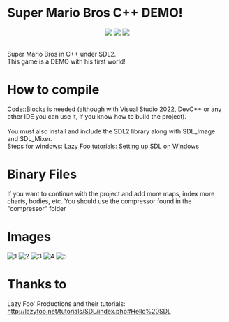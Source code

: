 # Super Mario Bros C++ DEMO!
<div align = "center">
<img src="https://img.shields.io/badge/Build%20for-Windows_x64-43ca1f.svg"/></img>
<img src="https://img.shields.io/badge/Made%20in-Code::Blocks-e92727.svg"></img>
<img src="https://img.shields.io/badge/License-GNU%20General%20Public%20License%20v3.0-e98227.svg"></img>
</div>
<br/>

<p>
  Super Mario Bros in C++ under SDL2. <br/>
  This game is a DEMO with his first world!
</p>

# How to compile
<p>
  <a href = "https://www.codeblocks.org/" target="_blank">Code::Blocks</a> is needed (although with Visual Studio 2022, DevC++ or any other IDE you can use it, if you know how to build the project). <br/><br/>
  You must also install and include the SDL2 library along with SDL_Image and SDL_Mixer. <br/>
  Steps for windows: <a href = "http://lazyfoo.net/tutorials/SDL/01_hello_SDL/windows/index.php" target="_blank">Lazy Foo tutorials: Setting up SDL on Windows</a>
</p>

# Binary Files
If you want to continue with the project and add more maps, index more charts, bodies, etc. You should use the compressor found in the "compressor" folder

# Images
![1](https://user-images.githubusercontent.com/82490615/141695505-c4091ea2-2b91-4fbc-ba62-76629805a416.png)
![2](https://user-images.githubusercontent.com/82490615/141695507-634e1b71-1689-46c9-a115-a1b3a296bf1f.png)
![3](https://user-images.githubusercontent.com/82490615/141695508-89d8eff7-d2da-476b-a201-4bffda130b0d.png)
![4](https://user-images.githubusercontent.com/82490615/141695509-8497b065-7922-43ff-a677-7882b6235016.png)
![5](https://user-images.githubusercontent.com/82490615/141695510-dff6e64d-06d2-4f62-ae3e-f0c527268700.png)


# Thanks to
Lazy Foo' Productions and their tutorials: http://lazyfoo.net/tutorials/SDL/index.php#Hello%20SDL

